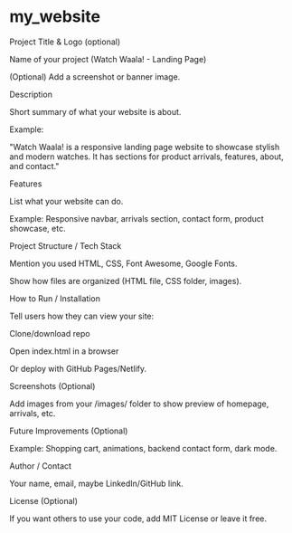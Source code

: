 # my_website


Project Title & Logo (optional)

Name of your project (Watch Waala! - Landing Page)

(Optional) Add a screenshot or banner image.

Description

Short summary of what your website is about.

Example:

"Watch Waala! is a responsive landing page website to showcase stylish and modern watches. It has sections for product arrivals, features, about, and contact."

Features

List what your website can do.

Example: Responsive navbar, arrivals section, contact form, product showcase, etc.

Project Structure / Tech Stack

Mention you used HTML, CSS, Font Awesome, Google Fonts.

Show how files are organized (HTML file, CSS folder, images).

How to Run / Installation

Tell users how they can view your site:

Clone/download repo

Open index.html in a browser

Or deploy with GitHub Pages/Netlify.

Screenshots (Optional)

Add images from your /images/ folder to show preview of homepage, arrivals, etc.

Future Improvements (Optional)

Example: Shopping cart, animations, backend contact form, dark mode.

Author / Contact

Your name, email, maybe LinkedIn/GitHub link.

License (Optional)

If you want others to use your code, add MIT License or leave it free.
